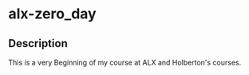 # alx-zero_day

## Description

This is a very Beginning of my course at ALX and Holberton's courses.
